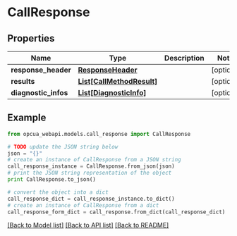 # CallResponse


## Properties
Name | Type | Description | Notes
------------ | ------------- | ------------- | -------------
**response_header** | [**ResponseHeader**](ResponseHeader.md) |  | [optional] 
**results** | [**List[CallMethodResult]**](CallMethodResult.md) |  | [optional] 
**diagnostic_infos** | [**List[DiagnosticInfo]**](DiagnosticInfo.md) |  | [optional] 

## Example

```python
from opcua_webapi.models.call_response import CallResponse

# TODO update the JSON string below
json = "{}"
# create an instance of CallResponse from a JSON string
call_response_instance = CallResponse.from_json(json)
# print the JSON string representation of the object
print CallResponse.to_json()

# convert the object into a dict
call_response_dict = call_response_instance.to_dict()
# create an instance of CallResponse from a dict
call_response_form_dict = call_response.from_dict(call_response_dict)
```
[[Back to Model list]](../README.md#documentation-for-models) [[Back to API list]](../README.md#documentation-for-api-endpoints) [[Back to README]](../README.md)


